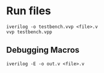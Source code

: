 # Run files

```
iverilog -o testbench.vvp <file>.v
vvp testbench.vpp
```

## Debugging Macros

```
iverilog -E -o out.v <file>.v
```